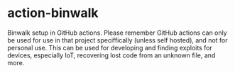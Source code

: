 # action-binwalk
Binwalk setup in GitHub actions. Please remember GitHub actions can only be used for use in that project speciffically (unless self hosted), and not for personal use. This can be used for developing and finding exploits for devices, especially IoT, recovering lost code from an unknown file, and more.
